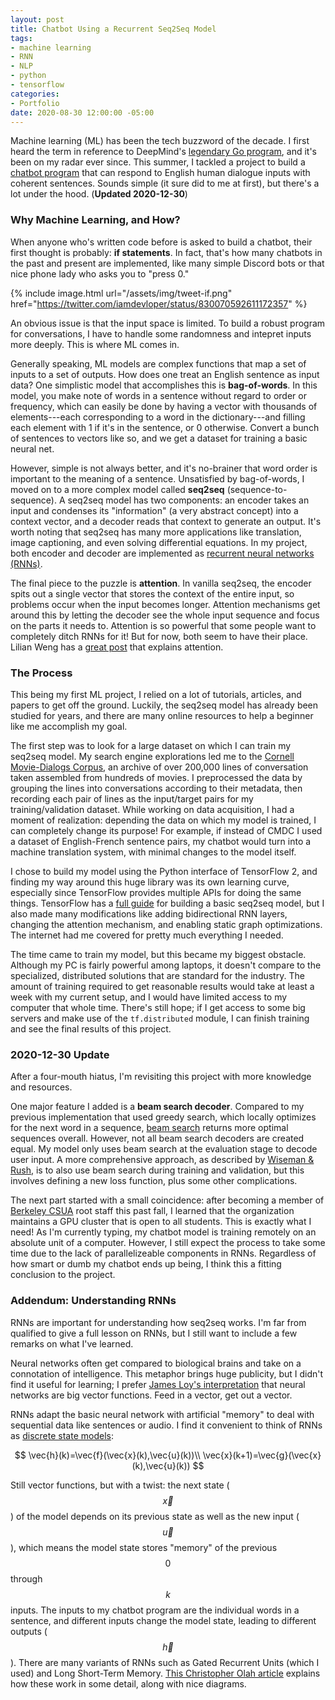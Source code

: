 ```yaml
---
layout: post
title: Chatbot Using a Recurrent Seq2Seq Model
tags:
- machine learning
- RNN
- NLP
- python
- tensorflow
categories:
- Portfolio
date: 2020-08-30 12:00:00 -05:00
---
```


Machine learning (ML) has been the tech buzzword of the decade. I first heard the term in reference to DeepMind's [legendary Go program](https://deepmind.com/research/case-studies/alphago-the-story-so-far), and it's been on my radar ever since. This summer, I tackled a project to build a [chatbot program](https://github.com/dlzou/dnlp-chatbot) that can respond to English human dialogue inputs with coherent sentences. Sounds simple (it sure did to me at first), but there's a lot under the hood. (**Updated 2020-12-30**)


### Why Machine Learning, and How?

When anyone who's written code before is asked to build a chatbot, their first thought is probably: **if statements**. In fact, that's how many chatbots in the past and present are implemented, like many simple Discord bots or that nice phone lady who asks you to "press 0."

{% include image.html url="/assets/img/tweet-if.png" href="https://twitter.com/iamdevloper/status/830070592611172357" %}

An obvious issue is that the input space is limited. To build a robust program for conversations, I have to handle some randomness and intepret inputs more deeply. This is where ML comes in.

Generally speaking, ML models are complex functions that map a set of inputs to a set of outputs. How does one treat an English sentence as input data? One simplistic model that accomplishes this is **bag-of-words**. In this model, you make note of words in a sentence without regard to order or frequency, which can easily be done by having a vector with thousands of elements---each corresponding to a word in the dictionary---and filling each element with 1 if it's in the sentence, or 0 otherwise. Convert a bunch of sentences to vectors like so, and we get a dataset for training a basic neural net.

However, simple is not always better, and it's no-brainer that word order is important to the meaning of a sentence. Unsatisfied by bag-of-words, I moved on to a more complex model called **seq2seq** (sequence-to-sequence). A seq2seq model has two components: an encoder takes an input and condenses its "information" (a very abstract concept) into a context vector, and a decoder reads that context to generate an output. It's worth noting that seq2seq has many more applications like translation, image captioning, and even solving differential equations. In my project, both encoder and decoder are implemented as <a href="#addendum-understanding-rnns">recurrent neural networks (RNNs)</a>.

The final piece to the puzzle is **attention**. In vanilla seq2seq, the encoder spits out a single vector that stores the context of the entire input, so problems occur when the input becomes longer. Attention mechanisms get around this by letting the decoder see the whole input sequence and focus on the parts it needs to. Attention is so powerful that some people want to completely ditch RNNs for it! But for now, both seem to have their place. Lilian Weng has a [great post](https://lilianweng.github.io/lil-log/2018/06/24/attention-attention.html) that explains attention.


### The Process

This being my first ML project, I relied on a lot of tutorials, articles, and papers to get off the ground. Luckily, the seq2seq model has already been studied for years, and there are many online resources to help a beginner like me accomplish my goal. 

The first step was to look for a large dataset on which I can train my seq2seq model. My search engine explorations led me to the [Cornell Movie-Dialogs Corpus](http://www.cs.cornell.edu/~cristian/Cornell_Movie-Dialogs_Corpus.html), an archive of over 200,000 lines of conversation taken assembled from hundreds of movies. I preprocessed the data by grouping the lines into conversations according to their metadata, then recording each pair of lines as the input/target pairs for my training/validation dataset. While working on data acquisition, I had a moment of realization: depending the data on which my model is trained, I can completely change its purpose! For example, if instead of CMDC I used a dataset of English-French sentence pairs, my chatbot would turn into a machine translation system, with minimal changes to the model itself.

I chose to build my model using the Python interface of TensorFlow 2, and finding my way around this huge library was its own learning curve, especially since TensorFlow provides multiple APIs for doing the same things. TensorFlow has a [full guide](https://www.tensorflow.org/tutorials/text/nmt_with_attention) for building a basic seq2seq model, but I also made many modifications like adding bidirectional RNN layers, changing the attention mechanism, and enabling static graph optimizations. The internet had me covered for pretty much everything I needed.

The time came to train my model, but this became my biggest obstacle. Although my PC is fairly powerful among laptops, it doesn't compare to the specialized, distributed solutions that are standard for the industry. The amount of training required to get reasonable results would take at least a week with my current setup, and I would have limited access to my computer that whole time. There's still hope; if I get access to some big servers and make use of the `tf.distributed` module, I can finish training and see the final results of this project.


### 2020-12-30 Update

After a four-mouth hiatus, I'm revisiting this project with more knowledge and resources.

One major feature I added is a **beam search decoder**. Compared to my previous implementation that used greedy search, which locally optimizes for the next word in a sequence, [beam search](https://towardsdatascience.com/an-intuitive-explanation-of-beam-search-9b1d744e7a0f) returns more optimal sequences overall. However, not all beam search decoders are created equal. My model only uses beam search at the evaluation stage to decode user input. A more comprehensive approach, as described by [Wiseman & Rush](https://arxiv.org/pdf/1606.02960.pdf), is to also use beam search during training and validation, but this involves defining a new loss function, plus some other complications.

The next part started with a small coincidence: after becoming a member of [Berkeley CSUA](https://www.csua.berkeley.edu/) root staff this past fall, I learned that the organization maintains a GPU cluster that is open to all students. This is exactly what I need! As I'm currently typing, my chatbot model is training remotely on an absolute unit of a computer. However, I still expect the process to take some time due to the lack of parallelizeable components in RNNs. Regardless of how smart or dumb my chatbot ends up being, I think this a fitting conclusion to the project.


### Addendum: Understanding RNNs

RNNs are important for understanding how seq2seq works. I'm far from qualified to give a full lesson on RNNs, but I still want to include a few remarks on what I've learned.

Neural networks often get compared to biological brains and take on a connotation of intelligence. This metaphor brings huge publicity, but I didn't find it useful for learning; I prefer [James Loy's interpretation](https://towardsdatascience.com/how-to-build-your-own-neural-network-from-scratch-in-python-68998a08e4f6) that neural networks are big vector functions. Feed in a vector, get out a vector.

RNNs adapt the basic neural network with artificial "memory" to deal with sequential data like sentences or audio. I find it convenient to think of RNNs as [discrete state models](https://en.wikipedia.org/wiki/State-space_representation):

$$
\vec{h}(k)=\vec{f}(\vec{x}(k),\vec{u}(k))\\
\vec{x}(k+1)=\vec{g}(\vec{x}(k),\vec{u}(k))
$$

Still vector functions, but with a twist: the next state ($$\vec{x}$$) of the model depends on its previous state as well as the new input ($$\vec{u}$$), which means the model state stores "memory" of the previous $$0$$ through $$k$$ inputs. The inputs to my chatbot program are the individual words in a sentence, and different inputs change the model state, leading to different outputs ($$\vec{h}$$). There are many variants of RNNs such as Gated Recurrent Units (which I used) and Long Short-Term Memory. [This Christopher Olah article](https://colah.github.io/posts/2015-08-Understanding-LSTMs/) explains how these work in some detail, along with nice diagrams.
